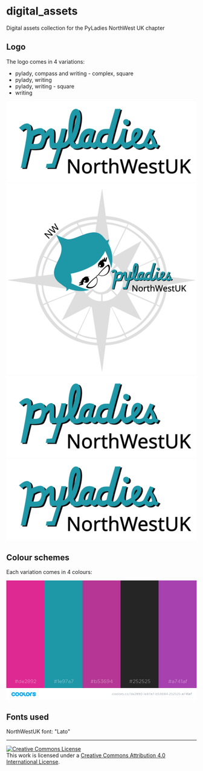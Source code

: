 # digital_assets


Digital assets collection for the PyLadies NorthWest UK chapter


## Logo
The logo comes in 4 variations:
* pylady, compass and writing - complex, square
* pylady, writing
* pylady, writing - square
* writing

![](green/pyladies-nwuk-writing-green.svg)
![](green/pyladies-nwuk-whole-green.svg)
![](green/pyladies-nwuk-writing-green.svg)
![](green/pyladies-nwuk-writing-green.svg)

## Colour schemes
Each variation comes in 4 colours:

![](color-scheme.png)


## Fonts used
NorthWestUK font: "Lato"



---
<a rel="license" href="http://creativecommons.org/licenses/by/4.0/"><img alt="Creative Commons License" style="border-width:0" src="https://i.creativecommons.org/l/by/4.0/88x31.png" /></a><br />This work is licensed under a <a rel="license" href="http://creativecommons.org/licenses/by/4.0/">Creative Commons Attribution 4.0 International License</a>.
